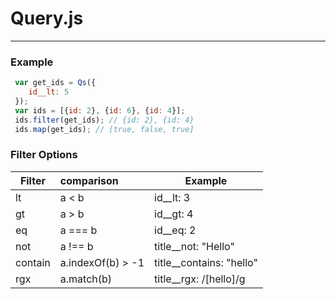 Query.js
===
---
### Example
```javascript
 var get_ids = Qs({  
    id__lt: 5
 });
 var ids = [{id: 2}, {id: 6}, {id: 4}];
 ids.filter(get_ids); // {id: 2}, {id: 4}
 ids.map(get_ids); // [true, false, true]
```

### Filter Options
| Filter | comparison | Example   |
| ------ |:--------   | ----------|
| lt     | a < b      | id__lt: 3  |
| gt     | a > b      | id__gt: 4  |
| eq     | a === b    |  id__eq: 2 |
| not    | a !== b    |  title__not: "Hello" |
| contain | a.indexOf(b) > -1 |  title__contains: "hello" |
| rgx    | a.match(b) |  title__rgx: /[hello]/g |

